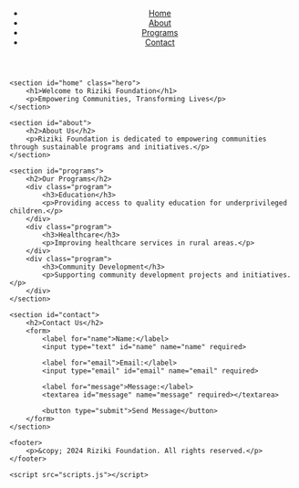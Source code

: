 <!DOCTYPE html>
<html lang="en">
<head>
    <meta charset="UTF-8">
    <meta name="viewport" content="width=device-width, initial-scale=1.0">
    <title>Riziki Foundation</title>
    <link rel="stylesheet" href="styles.css">
</head>
<body>
    <header>
        <nav>
            <ul>
                <li><a href="#home">Home</a></li>
                <li><a href="#about">About</a></li>
                <li><a href="#programs">Programs</a></li>
                <li><a href="#contact">Contact</a></li>
            </ul>
        </nav>
    </header>

    <section id="home" class="hero">
        <h1>Welcome to Riziki Foundation</h1>
        <p>Empowering Communities, Transforming Lives</p>
    </section>

    <section id="about">
        <h2>About Us</h2>
        <p>Riziki Foundation is dedicated to empowering communities through sustainable programs and initiatives.</p>
    </section>

    <section id="programs">
        <h2>Our Programs</h2>
        <div class="program">
            <h3>Education</h3>
            <p>Providing access to quality education for underprivileged children.</p>
        </div>
        <div class="program">
            <h3>Healthcare</h3>
            <p>Improving healthcare services in rural areas.</p>
        </div>
        <div class="program">
            <h3>Community Development</h3>
            <p>Supporting community development projects and initiatives.</p>
        </div>
    </section>

    <section id="contact">
        <h2>Contact Us</h2>
        <form>
            <label for="name">Name:</label>
            <input type="text" id="name" name="name" required>

            <label for="email">Email:</label>
            <input type="email" id="email" name="email" required>

            <label for="message">Message:</label>
            <textarea id="message" name="message" required></textarea>

            <button type="submit">Send Message</button>
        </form>
    </section>

    <footer>
        <p>&copy; 2024 Riziki Foundation. All rights reserved.</p>
    </footer>

    <script src="scripts.js"></script>
</body>
</html>
